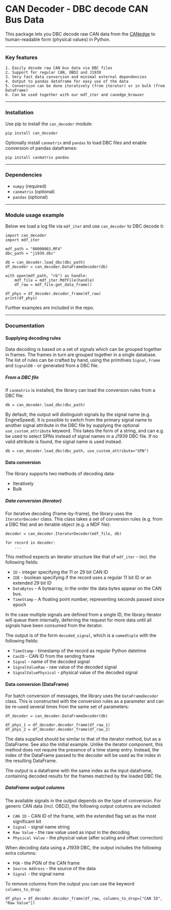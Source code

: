 # CAN Decoder - DBC decode CAN Bus Data
This package lets you DBC decode raw CAN data from the [CANedge](https://www.csselectronics.com/) to human-readable form (physical values) in Python.

---
### Key features
```
1. Easily decode raw CAN bus data via DBC files
2. Support for regular CAN, OBD2 and J1939
3. Very fast data conversion and minimal external dependencies
4. Output to pandas dataframe for easy use of the data
5. Conversion can be done iteratively (from iterator) or in bulk (from DataFrame) 
6. Can be used together with our mdf_iter and canedge_browser
```

---
### Installation
Use pip to install the `can_decoder` module:
```
pip install can_decoder
```
Optionally install `canmatrix` and `pandas` to load DBC files and enable conversion of pandas dataframes:
```
pip install canmatrix pandas
```

---
### Dependencies
* `numpy` (required)
* `canmatrix` (optional)
* `pandas` (optional)

---
### Module usage example
Below we load a log file via `mdf_iter` and use `can_decoder` to DBC decode it:
```
import can_decoder
import mdf_iter

mdf_path = "00000001.MF4"
dbc_path = "j1939.dbc"

db = can_decoder.load_dbc(dbc_path)
df_decoder = can_decoder.DataFrameDecoder(db)

with open(mdf_path, "rb") as handle:
    mdf_file = mdf_iter.MdfFile(handle)
    df_raw = mdf_file.get_data_frame()

df_phys = df_decoder.decoder_frame(df_raw)
print(df_phys)
```

Further examples are included in the repo.

---
### Documentation
#### Supplying decoding rules
Data decoding is based on a set of signals which can be grouped together in frames. The frames in turn are grouped together in a single database. The list of rules can be crafted by hand, using the primitives `Signal`, `Frame` and `SignalDB` - or generated from a DBC file.

##### From a DBC file
If `canmatrix` is installed, the library can load the conversion rules from a DBC file:
```
db = can_decoder.load_dbc(dbc_path)
```
By default, the output will distinguish signals by the signal name (e.g. EngineSpeed). It is possible to switch from the primary signal name to another signal attribute in the DBC file by supplying the optional `use_custom_attribute` keyword. This takes the form of a string, and can e.g. be used to select SPNs instead of signal names in a J1939 DBC file. If no valid attribute is found, the signal name is used instead.
```
db = can_decoder.load_dbc(dbc_path, use_custom_attribute="SPN")
```

#### Data conversion
The library supports two methods of decoding data:
* Iteratively
* Bulk

##### Data conversion (iterator)
For iterative decoding (frame-by-frame), the library uses the `IteratorDecoder` class. This class takes a set of conversion rules (e.g. from a DBC file) and an iterable object (e.g. a MDF file):

```
decoder = can_decoder.IteratorDecoder(mdf_file, db)

for record in decoder:
    ...
```

This method expects an iterator structure like that of `mdf_iter` - incl. the following fields:
* `ID` - integer specifying the 11 or 29 bit CAN ID
* `IDE` - boolean specifying if the record uses a regular 11 bit ID or an extended 29 bit ID
* `DataBytes` - A bytearray, in the order the data bytes appear on the CAN bus.
* `TimeStamp` - A floating point number, representing seconds passed since epoch

In the case multiple signals are defined from a single ID, the library iterator will queue them internally, deferring the request for more data until all signals have been consumed from the iterator.

The output is of the form `decoded_signal`, which is a `namedtuple` with the following fields:
* `TimeStamp` - timestamp of the record as regular Python datetime
* `CanID` - CAN ID from the sending frame
* `Signal` - name of the decoded signal
* `SignalValueRaw` - raw value of the decoded signal
* `SignalValuePhysical` - physical value of the decoded signal

#### Data conversion (DataFrame)
For batch conversion of messages, the library uses the `DataFrameDecoder` class. This is constructed with the conversion rules as a parameter and can be re-used several times from the same set of parameters:

```
df_decoder = can_decoder.DataFrameDecoder(db)

df_phys_1 = df_decoder.decoder_frame(df_raw_1)
df_phys_2 = df_decoder.decoder_frame(df_raw_2)
```

The data supplied should be similar to that of the iterator method, but as a DataFrame. See also the initial example. Unlike the iterator component, this method does not require the presence of a time stamp entry. Instead, the index of the DataFrame passed to the decoder will be used as the index in the resulting DataFrame.

The output is a dataframe with the same index as the input dataframe, containing decoded results for the frames matched by the loaded DBC file. 

##### DataFrame output columns
The available signals in the output depends on the type of conversion. For generic CAN data (incl. OBD2), the following output columns are included:

* `CAN ID` - CAN ID of the frame, with the extended flag set as the most significant bit
* `Signal` - signal name string
* `Raw Value` - the raw value used as input in the decoding
* `Physical Value` - the physical value (after scaling and offset correction)

When decoding data using a J1939 DBC, the output includes the following extra columns:
* `PGN` - the PGN of the CAN frame
* `Source Address` - the source of the data
* `Signal` - the signal name

To remove columns from the output you can use the keyword `columns_to_drop`:
```
df_phys = df_decoder.decoder_frame(df_raw, columns_to_drop=["CAN ID", "Raw Value"])
```
